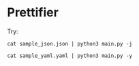 # Prettifier

Try:

`cat sample_json.json | python3 main.py -j`

`cat sample_yaml.yaml | python3 main.py -y`